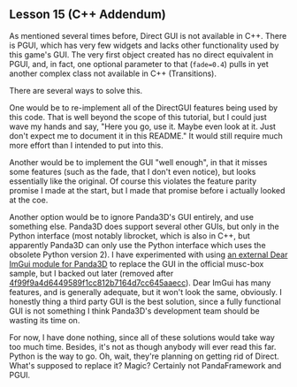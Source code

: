Lesson 15 (C++ Addendum)
------------------------

As mentioned several times before, Direct GUI is not available in C++.
There is PGUI, which has very few widgets and lacks other
functionality used by this game's GUI.  The very first object created
has no direct equivalent in PGUI, and, in fact, one optional parameter
to that (`fade=0.4`) pulls in yet another complex class not available
in C++ (Transitions).

There are several ways to solve this.

One would be to re-implement all of the DirectGUI features being used
by this code.  That is well beyond the scope of this tutorial, but I
could just wave my hands and say, "Here you go, use it.  Maybe even
look at it.  Just don't expect me to document it in this README."  It
would still require much more effort than I intended to put into this.

Another would be to implement the GUI "well enough", in that it misses
some features (such as the fade, that I don't even notice), but looks
essentially like the original.  Of course this violates the feature
parity promise I made at the start, but I made that promise before i
actually looked at the coe.

Another option would be to ignore Panda3D's GUI entirely, and use
something else.  Panda3D does support several other GUIs, but only in
the Python interface (most notably librocket, which is also in C++,
but apparently Panda3D can only use the Python interface which uses
the obsolete Python version 2).  I have experimented with using [an
external Dear ImGui module for
Panda3D](https://github.com/bluekyu/panda3d_imgui) to replace the GUI
in the official musc-box sample, but I backed out later (removed after
[4f99f9a4d6449589f1cc812b7164d7cc645aaecc](https://github.com/darktjm/c-p3d-samples/tree/4f99f9a4d6449589f1cc812b7164d7cc645aaecc)).
Dear ImGui has many features, and is generally adequate, but it won't
look the same, obviously.  I honestly thing a third party GUI is the
best solution, since a fully functional GUI is not something I think
Panda3D's development team should be wasting its time on.

For now, I have done nothing, since all of these solutions would take
way too much time.  Besides, it's not as though anybody will ever read
this far.  Python is the way to go.  Oh, wait, they're planning on
getting rid of Direct.  What's supposed to replace it?  Magic?
Certainly not PandaFramework and PGUI.
